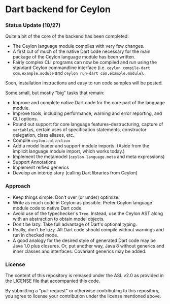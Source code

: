 # Dart backend for Ceylon

### Status Update (10/27)

Quite a bit of the core of the backend has been completed:

- The Ceylon language module compiles with very few changes.
- A first cut of much of the native Dart code necessary for the main package of
  the Ceylon language module has been written.
- Fairly complex CLI programs can now be compiled and run using the standard
  Ceylon commandline interface (i.e. `ceylon compile-dart com.example.module`
  and `ceylon run-dart com.example.module`).

Soon, installation instructions and easy to run code samples will be posted.

Some small, but mostly "big" tasks that remain:

- Improve and complete native Dart code for the core part of the language
  module.
- Improve tools, including performance, warning and error reporting, and CLI
  options.
- Round out support for core language features–destructuring, capture of
  `variable`s, certain uses of specification statements, constructor
  delegation, class aliases, etc.
- Compile `ceylon.collection`
- Add a model loader and support module imports. (Aside from the implicit
  language module import, which works today.)
- Implement the metamodel (`ceylon.language.meta` and meta expressions)
- Support Annotations
- Implement reified generics
- Develop an interop story (calling Dart libraries from Ceylon)

### Approach

- Keep things simple. Don't over (or under) optimize.
- Write as much code in Ceylon as possible. Prefer Ceylon language module code
  to native Dart code.
- Avoid use of the typechecker's `Tree`. Instead, use the Ceylon AST along with
  an abstraction to obtain model objects.
- Don't be lazy. Take full advantage of Dart's optional typing.
- Really, don't be lazy. All Dart code should compile without warnings and run
  in checked mode.
- A good analogy for the desired style of generated Dart code may be Java 1.0
  plus closures. Or, put another way, Java 8 without generics and inner classes
  and interfaces. Covariant generics may be added.

### License

The content of this repository is released under the ASL v2.0 as provided in
the LICENSE file that accompanied this code.

By submitting a "pull request" or otherwise contributing to this repository,
you agree to license your contribution under the license mentioned above.
